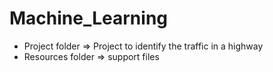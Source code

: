 # Machine_Learning
* Project folder => Project to identify the traffic in a highway
* Resources folder => support files
